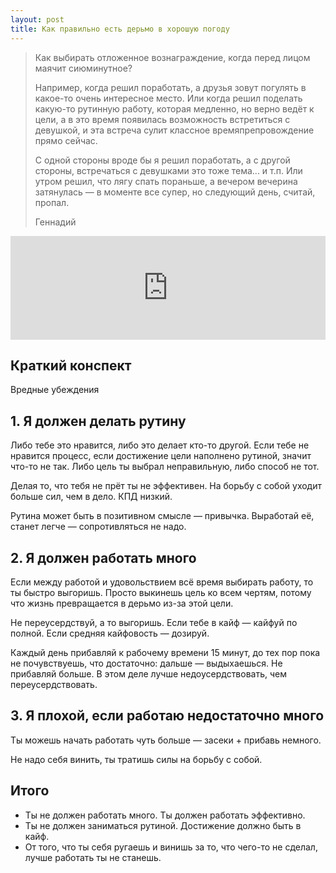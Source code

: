 ```yaml
---
layout: post
title: Как правильно есть дерьмо в хорошую погоду
---
```


> Как выбирать отложенное вознаграждение, когда перед лицом маячит сиюминутное?
> 
> Например, когда решил поработать, а друзья зовут погулять в какое-то очень интересное место. Или когда решил поделать какую-то рутинную работу, которая медленно, но верно ведёт к цели, а в это время появилась возможность встретиться с девушкой, и эта встреча сулит классное времяпрепровождение прямо сейчас.
> 
> С одной стороны вроде бы я решил поработать, а с другой стороны, встречаться с девушками это тоже тема... и т.п. Или утром решил, что лягу спать пораньше, а вечером вечерина затянулась — в моменте все супер, но следующий день, считай, пропал.
>
> Геннадий

<iframe width="100%" height="166" scrolling="no" frameborder="no" src="https://w.soundcloud.com/player/?url=https%3A//api.soundcloud.com/tracks/215313461&amp;color=ff5500&amp;auto_play=false&amp;hide_related=false&amp;show_comments=true&amp;show_user=true&amp;show_reposts=false"></iframe>

## Краткий конспект

Вредные убеждения

## 1. Я должен делать рутину

Либо тебе это нравится, либо это делает кто-то другой. Если тебе не нравится процесс, если достижение цели наполнено рутиной, значит что-то не так. Либо цель ты выбрал неправильную, либо способ не тот.

Делая то, что тебя не прёт ты не эффективен. На борьбу с собой уходит больше сил, чем в дело. КПД низкий.

Рутина может быть в позитивном смысле — привычка. Выработай её, станет легче — сопротивляться не надо.

## 2. Я должен работать много

Если между работой и удовольствием всё время выбирать работу, то ты быстро выгоришь. Просто выкинешь цель ко всем чертям, потому что жизнь превращается в дерьмо из-за этой цели.

Не переусердствуй, а то выгоришь. Если тебе в кайф — кайфуй по полной. Если средняя кайфовость — дозируй.

Каждый день прибавляй к рабочему времени 15 минут, до тех пор пока не почувствуешь, что достаточно: дальше — выдыхаешься. Не прибавляй больше. В этом деле лучше недоусердствовать, чем переусердствовать.

## 3. Я плохой, если работаю недостаточно много

Ты можешь начать работать чуть больше — засеки + прибавь немного.

Не надо себя винить, ты тратишь силы на борьбу с собой.

## Итого

- Ты не должен работать много. Ты должен работать эффективно.
- Ты не должен заниматься рутиной. Достижение должно быть в кайф.
- От того, что ты себя ругаешь и винишь за то, что чего-то не сделал, лучше работать ты не станешь.